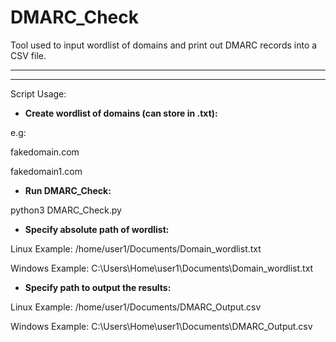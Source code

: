 # DMARC_Check
Tool used to input wordlist of domains and print out DMARC records into a CSV file.


______________________________________________________________________________________
______________________________________________________________________________________


Script Usage:
- **Create wordlist of domains (can store in .txt):**
  
e.g: 

fakedomain.com

fakedomain1.com
  
- **Run DMARC_Check:**
  
python3 DMARC_Check.py

- **Specify absolute path of wordlist:**
  
Linux Example: /home/user1/Documents/Domain_wordlist.txt

Windows Example: C:\Users\Home\user1\Documents\Domain_wordlist.txt

- **Specify path to output the results:**
  
Linux Example: /home/user1/Documents/DMARC_Output.csv

Windows Example: C:\Users\Home\user1\Documents\DMARC_Output.csv
